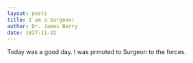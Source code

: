 ```yaml
---
layout: posts
title: I am a Surgeon!
author: Dr. James Barry
date: 1827-11-22
---
```


Today was a good day. I was prmoted to Surgeon to the forces.